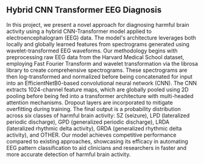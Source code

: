 Hybrid CNN Transformer EEG Diagnosis
---
In this project, we present a novel approach for diagnosing harmful brain activity using a hybrid CNN-Transformer model applied to electroencephalogram (EEG) data. The model's architecture leverages both locally and globally learned features from spectrograms generated using wavelet-transformed EEG waveforms. Our methodology begins with preprocessing raw EEG data from the Harvard Medical School dataset, employing Fast Fourier Transform and wavelet transformation via the librosa library to create comprehensive spectrograms. These spectrograms are then log-transformed and normalized before being concatenated for input into an EfficientNetB0-based convolutional neural network (CNN). The CNN extracts 1024-channel feature maps, which are globally pooled using 2D pooling before being fed into a transformer architecture with multi-headed attention mechanisms. Dropout layers are incorporated to mitigate overfitting during training. The final output is a probability distribution across six classes of harmful brain activity: SZ (seizure), LPD (lateralized periodic discharge), GPD (generalized periodic discharge), LRDA (lateralized rhythmic delta activity), GRDA (generalized rhythmic delta activity), and OTHER. Our model achieves competitive performance compared to existing approaches, showcasing its efficacy in automating EEG pattern classification to aid clinicians and researchers in faster and more accurate detection of harmful brain activity.
